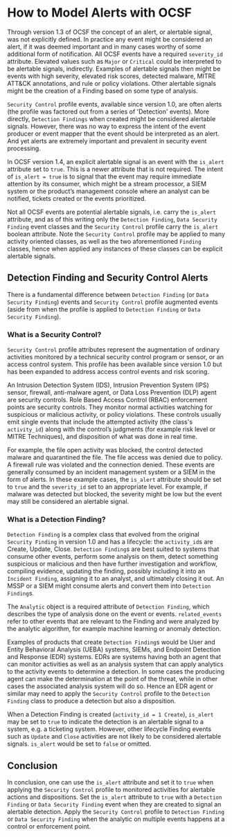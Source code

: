 # How to Model Alerts with OCSF

Through version 1.3 of OCSF the concept of an alert, or alertable signal, was not explicitly defined. In practice any event might be considered an alert, if it was deemed important and in many cases worthy of some additional form of notification. All OCSF events have a required `severity_id` attribute. Elevated values such as `Major` or `Critical` could be interpreted to be alertable signals, indirectly. Examples of alertable signals then might be events with high severity, elevated risk scores, detected malware, MITRE ATT&CK annotations, and rule or policy violations.  Other alertable signals might be the creation of a Finding based on some type of analysis.

`Security Control` profile events, available since version 1.0, are often alerts (the profile was factored out from a series of 'Detection' events). More directly, `Detection Findings` when created might be considered alertable signals. However, there was no way to express the intent of the event producer or event mapper that the event should be interpreted as an alert. And yet alerts are extremely important and prevalent in security event processing.

In OCSF version 1.4, an explicit alertable signal is an event with the `is_alert` attribute set to `true`.  This is a newer attribute that is not required.  The intent of `is_alert = true` is to signal that the event may require immediate attention by its consumer, which might be a stream processor, a SIEM system or the product’s management console where an analyst can be notified, tickets created or the events prioritized.

Not all OCSF events are potential alertable signals, i.e. carry the `is_alert` attribute, and as of this writing only the `Detection Finding`, `Data Security Finding` event classes and the `Security Control` profile carry the `is_alert` boolean attribute.  Note the `Security Control` profile may be applied to many activity oriented classes, as well as the two aforementioned `Finding` classes, hence when applied any instances of these classes can be explicit alertable signals.


## Detection Finding and Security Control Alerts

There is a fundamental difference between `Detection Finding` (or `Data Security Finding`) events and `Security Control` profile augmented events (aside from when the profile is applied to `Detection Finding` or `Data Security Finding`).  

### What is a Security Control?

`Security Control` profile attributes represent the augmentation of ordinary activities monitored by a technical security control program or sensor, or an access control system. This profile has been available since version 1.0 but has been expanded to address access control events and risk scoring.

An Intrusion Detection System (IDS), Intrusion Prevention System (IPS) sensor, firewall, anti-malware agent, or Data Loss Prevention (DLP) agent are security controls.  Role Based Access Control (RBAC) enforcement points are security controls. They monitor normal activities watching for suspicious or malicious activity, or policy violations. These controls usually emit single events that include the attempted activity (the class's `activity_id`) along with the control’s judgments (for example risk level or MITRE Techniques), and disposition of what was done in real time.  

For example, the file open activity was blocked, the control detected malware and quarantined the file. The file access was denied due to policy. A firewall rule was violated and the connection denied. These events are generally consumed by an incident management system or a SIEM in the form of alerts. In these example cases, the `is_alert` attribute should be set to `true` and the `severity_id` set to an appropriate level.  For example, if malware was detected but blocked, the severity might be low but the event may still be considered an alertable signal.

### What is a Detection Finding?

`Detection Finding` is a complex class that evolved from the original `Security Finding` in version 1.0 and has a lifecycle: the `activity_id`s are Create, Update, Close. `Detection Finding`s are best suited to systems that consume other events, perform some analysis on them, detect something suspicious or malicious and then have further investigation and workflow, compiling evidence, updating the finding, possibly including it into an `Incident Finding`, assigning it to an analyst, and ultimately closing it out. An MSSP or a SIEM might consume alerts and convert them into `Detection Finding`s. 

The `Analytic` object is a required attribute of `Detection Finding`, which describes the type of analysis done on the event or events. `related_events` refer to other events that are relevant to the Finding and were analyzed by the analytic algorithm, for example machine learning or anomaly detection.  

Examples of products that create `Detection Finding`s would be User and Entity Behavioral Analysis (UEBA) systems, SIEMs, and Endpoint Detection and Response (EDR) systems. EDRs are systems having both an agent that can monitor activities as well as an analysis system that can apply analytics to the activity events to determine a detection. In some cases the producing agent can make the determination at the point of the threat, while in other cases the associated analysis system will do so.  Hence an EDR agent or similar may need to apply the `Security Control` profile to the `Detection Finding` class to produce a detection but also a disposition.

When a Detection Finding is created (`activity_id = 1 Create`), `is_alert` may be set to `true` to indicate the detection is an alertable signal to a system, e.g. a ticketing system.  However, other lifecycle Finding events such as `Update` and `Close` activities are not likely to be considered alertable signals. `is_alert` would be set to `false` or omitted.

## Conclusion
In conclusion, one can use the `is_alert` attribute and set it to `true` when applying the `Security Control` profile to monitored activities for alertable actions and dispositions.  Set the `is_alert` attribute to `true` with a `Detection Finding` or `Data Security Finding` event when they are created to signal an alertable detection. Apply the `Security Control` profile to `Detection Finding` or `Data Security Finding` when the analytic on multiple events happens at a control or enforcement point.